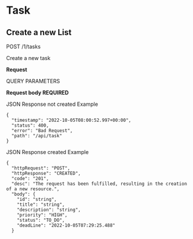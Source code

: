 # Task

## Create a new List

POST /1/tasks

Create a new task

**Request**

QUERY PARAMETERS

**Request body REQUIRED**


JSON Response not created Example

``` 
{
  "timestamp": "2022-10-05T08:00:52.997+00:00",
  "status": 400,
  "error": "Bad Request",
  "path": "/api/task"
}
```


JSON Response created Example

``` 
{
  "httpRequest": "POST",
  "httpResponse": "CREATED",
  "code": "201",
  "desc": "The request has been fulfilled, resulting in the creation of a new resource.",
  "body": {
    "id": "string",
    "title": "string",
    "description": "string",
    "priority": "HIGH",
    "status": "TO_DO",
    "deadLine": "2022-10-05T07:29:25.488"
  }
```